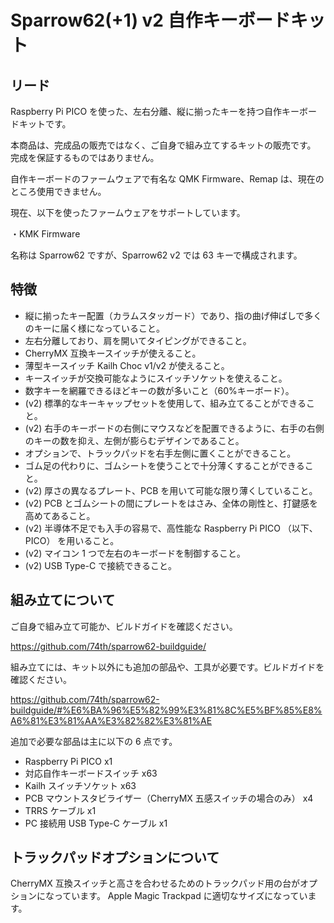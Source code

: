 # Sparrow62(+1) v2 自作キーボードキット

## リード

Raspberry Pi PICO を使った、左右分離、縦に揃ったキーを持つ自作キーボードキットです。

本商品は、完成品の販売ではなく、ご自身で組み立てするキットの販売です。
完成を保証するものではありません。

自作キーボードのファームウェアで有名な QMK Firmware、Remap は、現在のところ使用できません。

現在、以下を使ったファームウェアをサポートしています。

・KMK Firmware

名称は Sparrow62 ですが、Sparrow62 v2 では 63 キーで構成されます。

## 特徴

- 縦に揃ったキー配置（カラムスタッガード）であり、指の曲げ伸ばしで多くのキーに届く様になっていること。
- 左右分離しており、肩を開いてタイピングができること。
- CherryMX 互換キースイッチが使えること。
- 薄型キースイッチ Kailh Choc v1/v2 が使えること。
- キースイッチが交換可能なようにスイッチソケットを使えること。
- 数字キーを網羅できるほどキーの数が多いこと（60%キーボード）。
- (v2) 標準的なキーキャップセットを使用して、組み立てることができること。
- (v2) 右手のキーボードの右側にマウスなどを配置できるように、右手の右側のキーの数を抑え、左側が膨らむデザインであること。
- オプションで、トラックパッドを右手左側に置くことができること。
- ゴム足の代わりに、ゴムシートを使うことで十分薄くすることができること。
- (v2) 厚さの異なるプレート、PCB を用いて可能な限り薄くしていること。
- (v2) PCB とゴムシートの間にプレートをはさみ、全体の剛性と、打鍵感を高めてあること。
- (v2) 半導体不足でも入手の容易で、高性能な Raspberry Pi PICO （以下、PICO） を用いること。
- (v2) マイコン 1 つで左右のキーボードを制御すること。
- (v2) USB Type-C で接続できること。

## 組み立てについて

ご自身で組み立て可能か、ビルドガイドを確認ください。

https://github.com/74th/sparrow62-buildguide/

組み立てには、キット以外にも追加の部品や、工具が必要です。ビルドガイドを確認ください。

https://github.com/74th/sparrow62-buildguide/#%E6%BA%96%E5%82%99%E3%81%8C%E5%BF%85%E8%A6%81%E3%81%AA%E3%82%82%E3%81%AE

追加で必要な部品は主に以下の 6 点です。

- Raspberry Pi PICO x1
- 対応自作キーボードスイッチ x63
- Kailh スイッチソケット x63
- PCB マウントスタビライザー（CherryMX 五感スイッチの場合のみ） x4
- TRRS ケーブル x1
- PC 接続用 USB Type-C ケーブル x1

## トラックパッドオプションについて

CherryMX 互換スイッチと高さを合わせるためのトラックパッド用の台がオプションになっています。
Apple Magic Trackpad に適切なサイズになっています。
